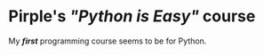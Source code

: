 # Pirple's <i>"Python is Easy"</i> course
My <b><i>first</i></b> programming course seems to be for Python.
